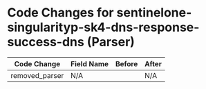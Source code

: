 # Code Changes for sentinelone-singularityp-sk4-dns-response-success-dns (Parser)

| Code Change | Field Name | Before | After |
|-------------|------------|--------|-------|
| removed_parser | N/A |  | N/A |